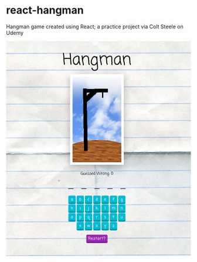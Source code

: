 # react-hangman

Hangman game created using React; a practice project via Colt Steele on Udemy

![hangman game](demo/hangman.png)
